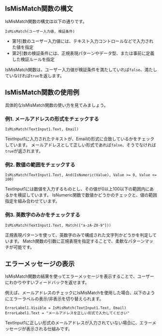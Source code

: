 ## IsMisMatch関数の構文

IsMisMatch関数の構文は以下の通りです。

```
IsMisMatch(ユーザー入力値, 検証条件)
```

- 第1引数のユーザー入力値には、テキスト入力コントロールなどで入力された値を指定
- 第2引数の検証条件には、正規表現パターンやデータ型、または事前に定義した検証ルールを指定

IsMisMatch関数は、ユーザー入力値が検証条件を満たしていれば`false`、満たしていなければ`true`を返します。

## IsMisMatch関数の使用例

具体的なIsMisMatch関数の使い方を見てみましょう。

### 例1. メールアドレスの形式をチェックする

```
IsMisMatch(TextInput1.Text, Email)
```

TextInput1に入力されたテキストが、Emailの形式に合致しているかをチェックしています。
メールアドレスとして正しい形式であれば`false`、そうでなければ`true`が返されます。

### 例2. 数値の範囲をチェックする
 
```
IsMisMatch(TextInput1.Text, And(IsNumeric(Value), Value >= 0, Value <= 100)
```

TextInput1には数値を入力するものとし、その値が0以上100以下の範囲内にあるかを検証しています。
IsNumeric関数で数値かどうかのチェックと、値の範囲指定を組み合わせています。

### 例3. 英数字のみかをチェックする

```
IsMisMatch(TextInput1.Text, Match(["a-zA-Z0-9"]))
```

正規表現パターンを使って、英数字のみで構成された文字列かどうかを判定しています。
Match関数の引数に正規表現を指定することで、柔軟なパターンマッチが可能です。

## エラーメッセージの表示

IsMisMatch関数の結果を使ってエラーメッセージを表示することで、ユーザーにわかりやすいフィードバックを返せます。

例えば、メールアドレスのチェックにIsMisMatchを使用した場合、以下のようにエラーラベルの表示/非表示を切り替えられます。

```
ErrorLabel1.Visible = IsMisMatch(TextInput1.Text, Email)
ErrorLabel1.Text = "メールアドレスを正しい形式で入力してください"
```

TextInput1に正しい形式のメールアドレスが入力されていない場合に、エラーメッセージが表示される仕組みです。